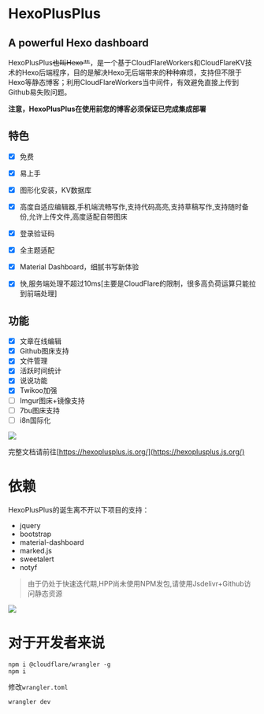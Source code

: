 # HexoPlusPlus
## A powerful Hexo dashboard

HexoPlusPlus~~也叫Hexo艹~~，是一个基于CloudFlareWorkers和CloudFlareKV技术的Hexo后端程序，目的是解决Hexo无后端带来的种种麻烦，支持但不限于Hexo等静态博客；利用CloudFlareWorkers当中间件，有效避免直接上传到Github易失败问题。

**注意，HexoPlusPlus在使用前您的博客必须保证已完成集成部署**

## 特色

- [x] 免费
- [x] 易上手
- [x] 图形化安装，KV数据库
- [x] 高度自适应编辑器,手机端流畅写作,支持代码高亮,支持草稿写作,支持随时备份,允许上传文件,高度适配自带图床
- [x] 登录验证码
- [x] 全主题适配
- [x] Material Dashboard，细腻书写新体验
- [x] 快,服务端处理不超过10ms[主要是CloudFlare的限制，很多高负荷运算只能拉到前端处理]


## 功能
- [x] 文章在线编辑
- [x] Github图床支持
- [x] 文件管理
- [x] 活跃时间统计
- [x] 说说功能
- [x] Twikoo加强
- [ ] Imgur图床+镜像支持
- [ ] 7bu图床支持
- [ ] i8n国际化

![](https://cdn.jsdelivr.net/gh/HexoPlusPlus/CDN@master/doc_img/b_1.png)

完整文档请前往[https://hexoplusplus.js.org/](https://hexoplusplus.js.org/)

# 依赖

HexoPlusPlus的诞生离不开以下项目的支持：

- jquery
- bootstrap
- material-dashboard
- marked.js
- sweetalert
- notyf


> 由于仍处于快速迭代期,HPP尚未使用NPM发包,请使用Jsdelivr+Github访问静态资源

![](https://starchart.cc/HexoPlusPlus/HexoPlusPlus.svg)


# 对于开发者来说

```shell
npm i @cloudflare/wrangler -g
npm i
```

修改`wrangler.toml`

```shell
wrangler dev
```